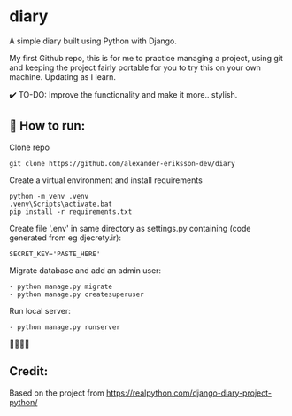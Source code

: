 # diary
A simple diary built using Python with Django. 

My first Github repo, this is for me to practice managing a project, using git and keeping the project fairly portable for you to try this on your own machine. Updating as I learn. 

✔️ TO-DO: Improve the functionality and make it more.. stylish.

## 💨 How to run:
Clone repo
```
git clone https://github.com/alexander-eriksson-dev/diary
```
Create a virtual environment and install requirements
```
python -m venv .venv
.venv\Scripts\activate.bat
pip install -r requirements.txt
```
Create file '.env' in same directory as settings.py containing (code generated from eg djecrety.ir):
```
SECRET_KEY='PASTE_HERE'
```
Migrate database and add an admin user:

```
- python manage.py migrate
- python manage.py createsuperuser
```
Run local server:
```
- python manage.py runserver
```
👏🏼👏🏼

## Credit:
Based on the project from https://realpython.com/django-diary-project-python/
